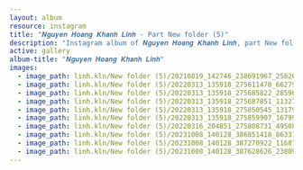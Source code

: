 ```yaml
---
layout: album
resource: instagram
title: "𝑵𝒈𝒖𝒚𝒆𝒏 𝑯𝒐𝒂𝒏𝒈 𝑲𝒉𝒂𝒏𝒉 𝑳𝒊𝒏𝒉 - Part New folder (5)"
description: "Instagram album of 𝑵𝒈𝒖𝒚𝒆𝒏 𝑯𝒐𝒂𝒏𝒈 𝑲𝒉𝒂𝒏𝒉 𝑳𝒊𝒏𝒉, part New folder (5)."
active: gallery
album-title: "𝑵𝒈𝒖𝒚𝒆𝒏 𝑯𝒐𝒂𝒏𝒈 𝑲𝒉𝒂𝒏𝒉 𝑳𝒊𝒏𝒉"
images:
  - image_path: linh.kln/New folder (5)/20210819_142746_238691967_258201519262254_4643849587102789931_n.jpg
  - image_path: linh.kln/New folder (5)/20220313_135918_275611470_662798331593199_3908792743239910262_n.jpg
  - image_path: linh.kln/New folder (5)/20220313_135918_275685822_285962133653421_7642971788548639594_n.jpg
  - image_path: linh.kln/New folder (5)/20220313_135918_275687851_1132766840806489_4285952040445683791_n.jpg
  - image_path: linh.kln/New folder (5)/20220313_135918_275850545_131791446050091_4421659549081033938_n.jpg
  - image_path: linh.kln/New folder (5)/20220313_135918_275859907_167999342232709_8970995339933409733_n.jpg
  - image_path: linh.kln/New folder (5)/20220316_204851_275808731_495083508734320_7150195704020436180_n.jpg
  - image_path: linh.kln/New folder (5)/20231008_140128_386851418_863319578483125_8665847588410326235_n.jpg
  - image_path: linh.kln/New folder (5)/20231008_140128_387270922_1168799300720736_2442996002406411939_n.jpg
  - image_path: linh.kln/New folder (5)/20231008_140128_387628626_2380947602110423_7486276026699224145_n.jpg
---
```


